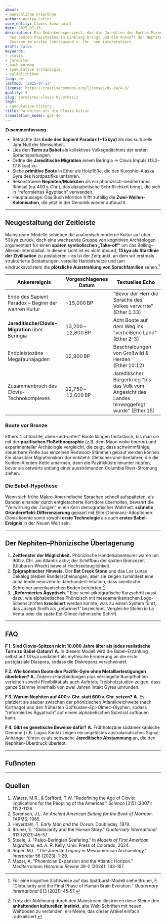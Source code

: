 ```yaml
---
about:
- menschliche Ursprünge
author: Andrew Cutler
core_entity: Clovis Spearpoint
date: 2025-07-13
description: Ein Gedankenexperiment, das die Jarediten des Buches Mormon mit dem Clovis-Horizont
  des späten Pleistozäns in Einklang bringt und die Ankunft der Nephiten als atlantischen
  Zustrom im ersten Jahrtausend v. Chr. neu interpretiert.
draft: false
keywords:
- clovis
- jarediten
- buch mormon
- spekulative archäologie
- paläolithikum
lang: de
lastmod: '2025-07-13'
license: https://creativecommons.org/licenses/by-sa/4.0/
quality: 5
slug: jaredites-clovis-hypothesis
tags:
- speculative-history
title: Jarediten als die Clovis-Kultur
translation_model: gpt-4o
---
```


**Zusammenfassung**

- Betrachte das **Ende des Sapient Paradox (~15 kya)** als das kulturelle Jahr Null der Menschheit.
- Lies den **Turm zu Babel** als kollektives Volksgedächtnis der ersten Sprachspaltungen.
- Ordne die **Jareditische Migration** einem Beringia → Clovis Impuls (13.2–12.8 kya) zu.
- Siehe **primitive Boote** in Ether als Holzflöße, die den Kuroshio–Alaska Gyre des Nordpazifiks umfahren.
- Rekonstruiere **Nephiten/Mulekiten** als ein phönizisch-mediterranes Rinnsal (ca. 400 v. Chr.), das alphabetische Schriftlichkeit bringt, die sich in "reformiertes Ägyptisch" verwandelt.
- Hauptaussage: Das Buch Mormon trifft zufällig die **Zwei-Wellen-Kolonisation**, die jetzt in der Genomik wieder auftaucht.

---

## Neugestaltung der Zeitleiste

Mainstream-Modelle schieben die anatomisch moderne Kultur auf über 50 kya zurück, doch eine wachsende Gruppe von kognitiven Archäologen argumentiert für einen **späten symbolischen „Take-off“** um das Bølling–Allerød-Interstadial. In diesem Licht ist es nicht absurd, **15 kya als Startlinie der Zivilisation** zu postulieren – es ist der Zeitpunkt, an dem wir erstmals strukturierte Bestattungen, verteilte Handelsnetze und (am eindrucksvollsten) die **plötzliche Ausstrahlung von Sprachfamilien** sehen.[^1]

| Ankerereignis | Vorgeschlagenes Datum | Textuelles Echo |
|---------------|-----------------------|-----------------|
| Ende des Sapient Paradox – Beginn der wahren Kultur | ~15,000 BP | "Bevor der Herr die Sprache des Volkes verwirrte" (Ether 1:33) |
| **Jareditische/Clovis-Migration** über Beringia | 13,200 – 12,800 BP | Acht Boote auf dem Weg ins "verheißene Land" (Ether 2–3) |
| Endpleistozäne Megafaunajagden | 12,900 BP | Beschreibungen von Großwild & Herden (Ether 10:12) |
| Zusammenbruch des Clovis-Technokomplexes | 12,750 – 12,600 BP | Jareditischer Bürgerkrieg "bis das Volk vom Angesicht des Landes hinweggefegt wurde" (Ether 15) |

### Boote vor Bronze

Ethers "lichtdichte, oben-und-unten" Boote klingen fantastisch, bis man sie mit der **pazifischen Floßethnographie** (z.B. dem Māori *waka hourua*) und experimenteller Archäologie vergleicht, die zeigt, dass schwimmfähige, steuerbare Flöße aus einzelnen Redwood-Stämmen gebaut werden können. Ein plausibler Migrationskorridor entsteht: Gletscherrand-Seefahrer, die die Kurilen–Aleuten-Kette umarmen, dann die Pazifikküste hinunter hüpfen, bevor sie ostwärts entlang einer ausströmenden Columbia River-Strömung ziehen.

### Die Babel-Hypothese

Wenn sich frühe Makro-Amerindische Sprachen schnell aufspalteten, als Banden einander durch entgletscherte Korridore überholten, bewahrt die "Verwirrung der Zungen" einen Kern demografischer Wahrheit: **schnelle Gründereffekt-Differenzierung** gepaart mit Elite-Dominanz-Adoptionen. Clovis könnte somit sowohl **erste Technologie** als auch **erstes Babel-Ereignis** in der Neuen Welt sein.

---

## Der Nephiten–Phönizische Überlagerung

1. **Zeitfenster der Möglichkeit.** Phönizische Handelsabenteurer waren um 900 v. Chr. am Atlantik aktiv; der Schiffbau der späten Bronzezeit (Uluburun-Wrack) beweist Hochseetauglichkeit.
2. **Epigraphischer Hinweis.** Der **Bat Creek Stone** und das Los Lunas Dekalog bleiben Randerscheinungen, aber sie zeigen zumindest eine anhaltende neunzehnte Jahrhundert-Intuition, dass semitische Schreiber amerikanischen Boden berührten.[^2]
3. **„Reformiertes Ägyptisch.“** Eine semi-piktografische Kurzschrift passt dazu, wie alphabetisches Phönizisch mit mesoamerikanischen Logo-Silbenschriften **kreolisiert** werden könnte, was zu einem System führt, das Joseph Smith als „reformiert“ bezeichnet. Vergleiche Stelen in La Venta oder die späte Epi-Olmec-Isthmische Schrift.

---

## FAQ

**F 1. Sind Clovis-Spitzen nicht 10.000 Jahre älter als jedes realistische Turm zu Babel-Datum?** 
**A.** In diesem Modell wird die Babel-Erzählung selbst auf 13 kya umdatiert als mythische Erinnerung an die erste postglaziale Diaspora, sodass die Diskrepanz verschwindet.

**F 2. Wie könnten Boote den Pazifik-Gyre ohne Metallbefestigungen überleben?** 
**A.** Zedern-/Harzbindungen plus versiegelte Rumpfhöhlen verleihen sowohl Flexibilität als auch Auftrieb; Treibholzstudien zeigen, dass ganze Stämme innerhalb von zwei Jahren intakt Gyres umrunden.

**F 3. Warum Nephiten auf 400 v. Chr. statt 600 v. Chr. setzen?** 
**A.** Es platziert sie sauber zwischen der phönizischen Atlantikreichweite (nach Karthago) und den frühesten Golfküsten-Epi-Olmec-Glyphen, sodass "reformiertes Ägyptisch" auf einem alphabetischen Substrat aufbauen kann.

**F 4. Gibt es genetische Beweise dafür?** 
**A.** Frühholozäne südamerikanische Genome (z.B. Lagoa Santa) zeigen ein ungelöstes australasiatisches Signal; Anhänger führen es als schwache **Jareditische Abstammung** an, die den Nephiten-Überdruck überlebt.

---

## Fußnoten

[^1]: Für eine kognitive Sichtweise auf das Spätburst-Modell siehe Bruner, E. “Globularity and the Final Phase of Human Brain Evolution.” *Quaternary International* 613 (2021): 45‑57. 
[^2]: Trotz der Ablehnung durch den Mainstream illustrieren diese Steine den **anhaltenden kulturellen Instinkt**, alte Welt-Schriften mit neuen Weltböden zu verbinden, ein Meme, das dieser Artikel einfach radikalisiert.

---

## Quellen

1. Waters, M.R., & Stafford, T.W. "Redefining the Age of Clovis: Implications for the Peopling of the Americas." *Science* [315] (2007): 1122-1126. 
2. Sorenson, J.L. *An Ancient American Setting for the Book of Mormon.* FARMS, 1985. 
3. Heyerdahl, T. *Early Man and the Ocean.* Doubleday, 1979. 
4. Bruner, E. "Globularity and the Human Story." *Quaternary International* 613 (2021):45-57. 
5. Steele, J. "Paleo-Beringian Seafaring." In *Models of First American Migrations*, ed. A. R. Kelly, Univ. Press of Colorado, 2024. 
6. Roper, M.L. "The Jaredite Legacy in Mesoamerican Archaeology." *Interpreter* 56 (2023): 1-29. 
7. Mazar, A. "Phoenician Expansion and the Atlantic Horizon." *Mediterranean Historical Review* 39-2 (2024): 143-167.